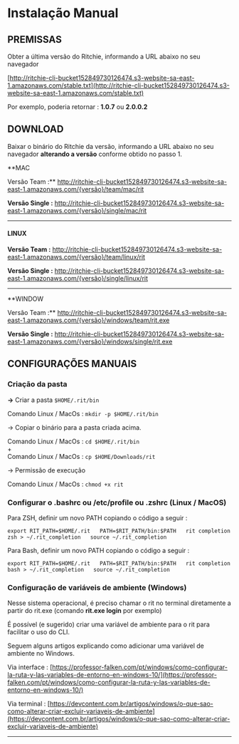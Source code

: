 # Instalação Manual

## **PREMISSAS**

Obter a última versão do Ritchie, informando a URL abaixo no seu navegador 

[http://ritchie-cli-bucket152849730126474.s3-website-sa-east-1.amazonaws.com/stable.txt](http://ritchie-cli-bucket152849730126474.s3-website-sa-east-1.amazonaws.com/stable.txt)

Por exemplo, poderia retornar : **1.0.7** ou **2.0.0.2**  


## **DOWNLOAD**

Baixar o binário do Ritchie da versão, informando a URL abaixo no seu navegador **alterando a versão** conforme obtido no passo 1.

**MAC  
  
Versão Team :** http://ritchie-cli-bucket152849730126474.s3-website-sa-east-1.amazonaws.com/{versão}/team/mac/rit

**Versão Single :** http://ritchie-cli-bucket152849730126474.s3-website-sa-east-1.amazonaws.com/{versão}/single/mac/rit  
****

#### **LINUX**

**Versão Team :** http://ritchie-cli-bucket152849730126474.s3-website-sa-east-1.amazonaws.com/{versão}/team/linux/rit

**Versão Single :** http://ritchie-cli-bucket152849730126474.s3-website-sa-east-1.amazonaws.com/{versão}/single/linux/rit  
****

**WINDOW  
  
Versão Team :** http://ritchie-cli-bucket152849730126474.s3-website-sa-east-1.amazonaws.com/{versão}/windows/team/rit.exe

**Versão Single :** http://ritchie-cli-bucket152849730126474.s3-website-sa-east-1.amazonaws.com/{versão}/windows/single/rit.exe  


## **CONFIGURAÇÕES MANUAIS**

### **Criação da pasta**

**→** Criar a pasta `$HOME/.rit/bin`

Comando Linux / MacOs : `mkdir -p $HOME/.rit/bin`

→ Copiar o binário para a pasta criada acima. 

Comando Linux / MacOs : `cd $HOME/.rit/bin`   
+  
Comando Linux / MacOs : `cp $HOME/Downloads/rit`

→ Permissão de execução

Comando Linux / MacOs : `chmod +x rit`  


### **Configurar o .bashrc ou /etc/profile ou .zshrc \(Linux / MacOS\)**

Para ZSH, definir um novo PATH copiando o código a seguir :

`export RIT_PATH=$HOME/.rit  
PATH=$RIT_PATH/bin:$PATH  
rit completion zsh > ~/.rit_completion  
source ~/.rit_completion`  


Para Bash, definir um novo PATH copiando o código a seguir :

`export RIT_PATH=$HOME/.rit  
PATH=$RIT_PATH/bin:$PATH  
rit completion bash > ~/.rit_completion  
source ~/.rit_completion`  


### **Configuração de variáveis de ambiente \(Windows\)**

Nesse sistema operacional, é preciso chamar o rit no terminal diretamente a partir do rit.exe \(comando **rit.exe login** por exemplo\)

É possível \(e sugerido\) criar uma variável de ambiente para o rit para facilitar o uso do CLI.

Seguem alguns artigos explicando como adicionar uma variável de ambiente no Windows.

Via interface : [https://professor-falken.com/pt/windows/como-configurar-la-ruta-y-las-variables-de-entorno-en-windows-10/](https://professor-falken.com/pt/windows/como-configurar-la-ruta-y-las-variables-de-entorno-en-windows-10/)

Via terminal : [https://devcontent.com.br/artigos/windows/o-que-sao-como-alterar-criar-excluir-variaveis-de-ambiente](https://devcontent.com.br/artigos/windows/o-que-sao-como-alterar-criar-excluir-variaveis-de-ambiente)  
  
****

